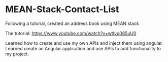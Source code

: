 # MEAN-Stack-Contact-List
Following a tutorial, created an address book using MEAN stack

The tutorial: https://www.youtube.com/watch?v=wtIvu085uU0

Learned how to create and use my own APIs and inject them using angular. Learned create an Angular application and use APIs to add functionality to my project.
